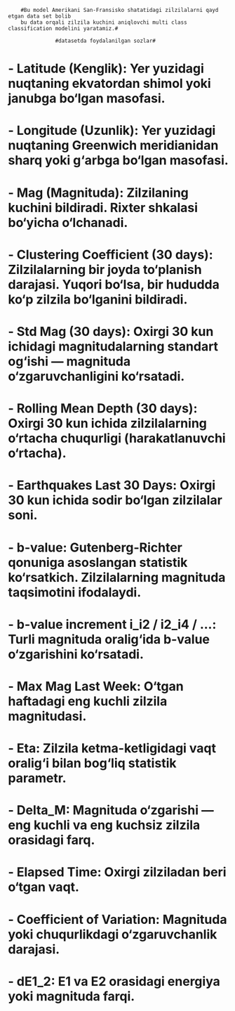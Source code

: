         #Bu model Amerikani San-Fransisko shatatidagi zilzilalarni qayd etgan data set bolib
        bu data orqali zilzila kuchini aniqlovchi multi class classification modelini yaratamiz.#

                   #datasetda foydalanilgan sozlar#
                

# - Latitude (Kenglik): Yer yuzidagi nuqtaning ekvatordan shimol yoki janubga bo‘lgan masofasi.

# - Longitude (Uzunlik): Yer yuzidagi nuqtaning Greenwich meridianidan sharq yoki g‘arbga bo‘lgan masofasi.

# - Mag (Magnituda): Zilzilaning kuchini bildiradi. Rixter shkalasi bo‘yicha o‘lchanadi.

# - Clustering Coefficient (30 days): Zilzilalarning bir joyda to‘planish darajasi. Yuqori bo‘lsa, bir hududda ko‘p zilzila bo‘lganini bildiradi.

# - Std Mag (30 days): Oxirgi 30 kun ichidagi magnitudalarning standart og‘ishi — magnituda o‘zgaruvchanligini ko‘rsatadi.

# - Rolling Mean Depth (30 days): Oxirgi 30 kun ichida zilzilalarning o‘rtacha chuqurligi (harakatlanuvchi o‘rtacha).

# - Earthquakes Last 30 Days: Oxirgi 30 kun ichida sodir bo‘lgan zilzilalar soni.

# - b-value: Gutenberg-Richter qonuniga asoslangan statistik ko‘rsatkich. Zilzilalarning magnituda taqsimotini ifodalaydi.

# - b-value increment i_i2 / i2_i4 / ...: Turli magnituda oralig‘ida b-value o‘zgarishini ko‘rsatadi.

# - Max Mag Last Week: O‘tgan haftadagi eng kuchli zilzila magnitudasi.

# - Eta: Zilzila ketma-ketligidagi vaqt oralig‘i bilan bog‘liq statistik parametr.

# - Delta_M: Magnituda o‘zgarishi — eng kuchli va eng kuchsiz zilzila orasidagi farq.

# - Elapsed Time: Oxirgi zilziladan beri o‘tgan vaqt.

# - Coefficient of Variation: Magnituda yoki chuqurlikdagi o‘zgaruvchanlik darajasi.

# - dE1_2: E1 va E2 orasidagi energiya yoki magnituda farqi.

